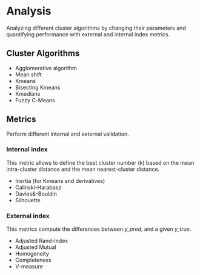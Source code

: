 # Analysis

Analyzing different cluster algorithms by changing their parameters and 
quantifying performance with external and internal index metrics.

## Cluster Algorithms
- Agglomerative algorithm
- Mean shift
- Kmeans
- Bisecting Kmeans
- Kmedians
- Fuzzy C-Means

## Metrics

Perform different internal and external validation.

### Internal index
This metric allows to define the best cluster number (k) based on the mean intra-cluster distance and the mean nearest-cluster distance.

- Inertia (for Kmeans and derivatives)
- Calinski-Harabasz 
- Davies&-Bouldin
- Silhouette

### External index

This metrics compute the differences between *y_pred*, and a given *y_true*.

- Adjusted Rand-Index
- Adjusted Mutual
- Homogeneity
- Completeness
- V-measure
